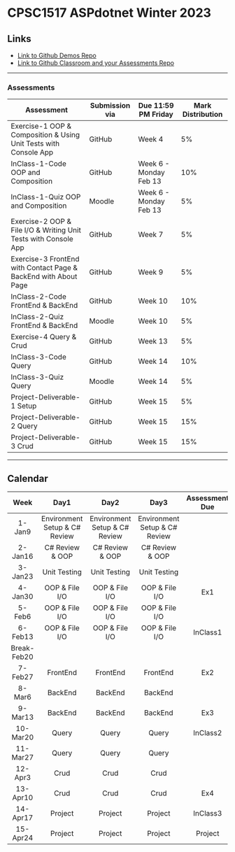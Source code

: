 # CPSC1517 ASPdotnet Winter 2023

## Links

- [Link to Github Demos Repo](https://github.com/RobbinLawASPdotnet/dotnet6-demos.git)
- [Link to Github Classroom and your Assessments Repo](#)

---

### Assessments

| Assessment | Submission via | Due 11:59 PM Friday| Mark Distribution |
|---|---|---|---|
|Exercise-1 OOP & Composition & Using Unit Tests with Console App|GitHub|Week 4|5%|
|InClass-1-Code OOP and Composition|GitHub|Week 6 - Monday Feb 13|10%|
|InClass-1-Quiz OOP and Composition|Moodle|Week 6 - Monday Feb 13|5%|
|Exercise-2 OOP & File I/O & Writing Unit Tests with Console App|GitHub|Week 7|5%|
|Exercise-3 FrontEnd with Contact Page & BackEnd with About Page|GitHub|Week 9|5%|
|InClass-2-Code FrontEnd & BackEnd|GitHub|Week 10|10%|
|InClass-2-Quiz FrontEnd & BackEnd|Moodle|Week 10|5%|
|Exercise-4 Query & Crud|GitHub|Week 13|5%|
|InClass-3-Code Query|GitHub|Week 14|10%|
|InClass-3-Quiz Query|Moodle|Week 14|5%|
|Project-Deliverable-1 Setup|GitHub|Week 15|5%|
|Project-Deliverable-2 Query|GitHub|Week 15|15%|
|Project-Deliverable-3 Crud|GitHub|Week 15|15%|

---

## Calendar

|Week|Day1|Day2|Day3|Assessment Due|
|:-:|:-:|:-:|:-:|:-:|
|1-Jan9|Environment Setup & C# Review|Environment Setup & C# Review|Environment Setup & C# Review||
|2-Jan16|C# Review & OOP|C# Review & OOP|C# Review & OOP||
|3-Jan23|Unit Testing|Unit Testing|Unit Testing||
|4-Jan30|OOP & File I/O|OOP & File I/O|OOP & File I/O|Ex1|
|5-Feb6|OOP & File I/O|OOP & File I/O|OOP & File I/O||
|6-Feb13|OOP & File I/O|OOP & File I/O|OOP & File I/O|InClass1|
|Break-Feb20||||
|7-Feb27|FrontEnd|FrontEnd|FrontEnd|Ex2|
|8-Mar6|BackEnd|BackEnd|BackEnd||
|9-Mar13|BackEnd|BackEnd|BackEnd|Ex3|
|10-Mar20|Query|Query|Query|InClass2|
|11-Mar27|Query|Query|Query||
|12-Apr3|Crud|Crud|Crud||
|13-Apr10|Crud|Crud|Crud|Ex4|
|14-Apr17|Project|Project|Project|InClass3|
|15-Apr24|Project|Project|Project|Project|
